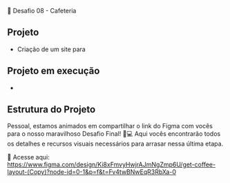 📌 Desafio 08 - Cafeteria

## Projeto

- Criação de um site para

## Projeto em execução

-

## Estrutura do Projeto

Pessoal, estamos animados em compartilhar o link do Figma com vocês para o nosso maravilhoso Desafio Final! 🎨💻 Aqui vocês encontrarão todos os detalhes e recursos visuais necessários para arrasar nessa última etapa.

🔗 Acesse aqui: https://www.figma.com/design/Ki8xFmvyHwjrAJmNgZmp6U/get-coffee-layout-(Copy)?node-id=0-1&p=f&t=Fv4twBNwEqR3RbXa-0
